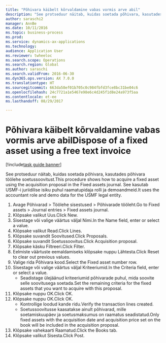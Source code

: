 ```yaml
--- 
title: "Põhivara käibelt kõrvaldamine vabas vormis arve abil"
description: "See protseduur näitab, kuidas soetada põhivara, kasutades põhivara töölehe soetussoovitust."
author: saraschi2
manager: AnnBe
ms.date: 10/11/2016
ms.topic: business-process
ms.prod: 
ms.service: dynamics-ax-applications
ms.technology: 
audience: Application User
ms.reviewer: twheeloc
ms.search.scope: Operations
ms.search.region: Global
ms.author: saraschi
ms.search.validFrom: 2016-06-30
ms.dyn365.ops.version: AX 7.0.0
ms.translationtype: HT
ms.sourcegitcommit: 663da58ef01b705c0c984fbfd3fce8bc31be04c6
ms.openlocfilehash: 24c7721a1e5467e98e6c4d245f1d8e24a973f5aa
ms.contentlocale: et-ee
ms.lasthandoff: 08/29/2017

---
```

# <a name="dispose-of-a-fixed-asset-using-a-free-text-invoice"></a><span data-ttu-id="8791e-103">Põhivara käibelt kõrvaldamine vabas vormis arve abil</span><span class="sxs-lookup"><span data-stu-id="8791e-103">Dispose of a fixed asset using a free text invoice</span></span>

[!include[task guide banner](../../includes/task-guide-banner.md)]

<span data-ttu-id="8791e-104">See protseduur näitab, kuidas soetada põhivara, kasutades põhivara töölehe soetussoovitust.</span><span class="sxs-lookup"><span data-stu-id="8791e-104">This procedure shows how to acquire a fixed asset using the acquisition proposal in the Fixed assets journal.</span></span> <span data-ttu-id="8791e-105">See kasutab USMF-i juriidilise isiku puhul raamatupidaja rolli ja demoandmeid.</span><span class="sxs-lookup"><span data-stu-id="8791e-105">It uses the accountant role and demo data for the USMF legal entity.</span></span>

1. <span data-ttu-id="8791e-106">Avage Põhivarad > Töölehe sisestused > Põhivarade tööleht.</span><span class="sxs-lookup"><span data-stu-id="8791e-106">Go to Fixed assets > Journal entries > Fixed assets journal.</span></span>
2. <span data-ttu-id="8791e-107">Klõpsake valikut Uus.</span><span class="sxs-lookup"><span data-stu-id="8791e-107">Click New.</span></span>
3. <span data-ttu-id="8791e-108">Sisestage või valige väärtus väljal Nimi.</span><span class="sxs-lookup"><span data-stu-id="8791e-108">In the Name field, enter or select a value.</span></span>
4. <span data-ttu-id="8791e-109">Klõpsake valikut Read.</span><span class="sxs-lookup"><span data-stu-id="8791e-109">Click Lines.</span></span>
5. <span data-ttu-id="8791e-110">Klõpsake suvandit Soovitused.</span><span class="sxs-lookup"><span data-stu-id="8791e-110">Click Proposals.</span></span>
6. <span data-ttu-id="8791e-111">Klõpsake suvandit Soetussoovitus.</span><span class="sxs-lookup"><span data-stu-id="8791e-111">Click Acquisition proposal.</span></span>
7. <span data-ttu-id="8791e-112">Klõpsake käsku Filtreeri.</span><span class="sxs-lookup"><span data-stu-id="8791e-112">Click Filter.</span></span>
8. <span data-ttu-id="8791e-113">Eelmiste väärtuste eemaldamiseks klõpsake nuppu Lähtesta.</span><span class="sxs-lookup"><span data-stu-id="8791e-113">Click Reset to clear out previous values.</span></span>
9. <span data-ttu-id="8791e-114">Valige rida Põhivara kood.</span><span class="sxs-lookup"><span data-stu-id="8791e-114">Select the Fixed asset number row.</span></span>
10. <span data-ttu-id="8791e-115">Sisestage või valige väärtus väljal Kriteeriumid.</span><span class="sxs-lookup"><span data-stu-id="8791e-115">In the Criteria field, enter or select a value.</span></span>
    * <span data-ttu-id="8791e-116">Seadistage ülejäänud kriteeriumid põhivarade puhul, mida soovite selle soovitusega soetada.</span><span class="sxs-lookup"><span data-stu-id="8791e-116">Set the remaining criteria for the fixed assets that you want to acquire with this proposal.</span></span>  
11. <span data-ttu-id="8791e-117">Klõpsake nuppu OK.</span><span class="sxs-lookup"><span data-stu-id="8791e-117">Click OK.</span></span>
12. <span data-ttu-id="8791e-118">Klõpsake nuppu OK.</span><span class="sxs-lookup"><span data-stu-id="8791e-118">Click OK.</span></span>
    * <span data-ttu-id="8791e-119">Kontrollige loodud kande ridu.</span><span class="sxs-lookup"><span data-stu-id="8791e-119">Verify the transaction lines created.</span></span>  
    * <span data-ttu-id="8791e-120">Soetussoovitusse kaasatakse ainult põhivarad, mille soetamiskuupäev ja soetusmaksumus on raamatus seadistatud.</span><span class="sxs-lookup"><span data-stu-id="8791e-120">Only fixed assets with the acquisition date and acquisition price set on the book will be included in the acquisition proposal.</span></span>  
13. <span data-ttu-id="8791e-121">Klõpsake vahekaarti Raamatud.</span><span class="sxs-lookup"><span data-stu-id="8791e-121">Click the Books tab.</span></span>
14. <span data-ttu-id="8791e-122">Klõpsake valikut Sisesta.</span><span class="sxs-lookup"><span data-stu-id="8791e-122">Click Post.</span></span>


